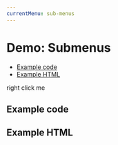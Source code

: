 ```yaml
---
currentMenu: sub-menus  
---
```


# Demo: Submenus

<!-- START doctoc generated TOC please keep comment here to allow auto update -->
<!-- DON'T EDIT THIS SECTION, INSTEAD RE-RUN doctoc TO UPDATE -->


- [Example code](#example-code)
- [Example HTML](#example-html)

<!-- END doctoc generated TOC please keep comment here to allow auto update -->

<span class="context-menu-one btn btn-neutral">right click me</span>

## Example code

<script type="text/javascript" class="showcase">
$(function(){
    /**************************************************
     * Context-Menu with Sub-Menu
     **************************************************/
    $.contextMenu({
        selector: '.context-menu-sub', 
        callback: function(key, options) {
            var m = "clicked: " + key;
            window.console && console.log(m) || alert(m); 
        },
        items: {
            "edit": {"name": "Edit", "icon": "edit"},
            "cut": {"name": "Cut", "icon": "cut"},
            "sep1": "---------",
            "quit": {"name": "Quit", "icon": "quit"},
            "sep2": "---------",
            "fold1": {
                "name": "Sub group", 
                "items": {
                    "fold1-key1": {"name": "Foo bar"},
                    "fold2": {
                        "name": "Sub group 2", 
                        "items": {
                            "fold2-key1": {"name": "alpha"},
                            "fold2-key2": {"name": "bravo"},
                            "fold2-key3": {"name": "charlie"}
                        }
                    },
                    "fold1-key3": {"name": "delta"}
                }
            },
            "fold1a": {
                "name": "Other group", 
                "items": {
                    "fold1a-key1": {"name": "echo"},
                    "fold1a-key2": {"name": "foxtrot"},
                    "fold1a-key3": {"name": "golf"}
                }
            }
        }
    });
});
</script>

## Example HTML
<div style="display:none;" class="showcase" data-showcase-import=".context-menu-one"></div>